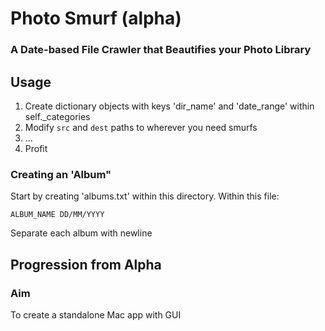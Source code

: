 # Photo Smurf (alpha)

### A Date-based File Crawler that Beautifies your Photo Library

## Usage

1. Create dictionary objects with keys 'dir_name' and 'date_range' within self._categories
2. Modify `src` and `dest` paths to wherever you need smurfs
3. ...
4. Profit

### Creating an 'Album"

Start by creating 'albums.txt' within this directory. Within this file:

`ALBUM_NAME DD/MM/YYYY`

Separate each album with newline

## Progression from Alpha

### Aim

To create a standalone Mac app with GUI 


